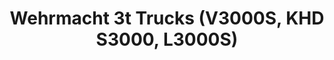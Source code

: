 ---
layout: product
title: "Wehrmacht 3t Trucks (V3000S, KHD S3000, L3000S)"
price: "TBA" 
desc: "N/A"
img_path: "/assets/img/ICM DS3507.webp"
brand: "N/A"
available: false
special_offer: false
new: false
soon: false
cat: "010000"
subcat: "013600"
subsubcat: "0N/A"
sifra: "ICM DS3507"
popular: false
---